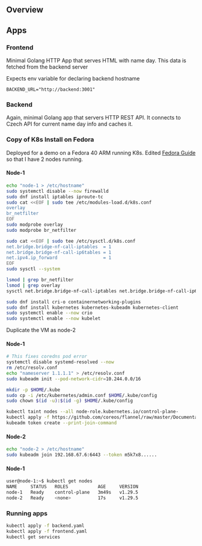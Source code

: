 ## Overview

## Apps

### Frontend

Minimal Golang HTTP App that serves HTML with name day.
This data is fetched from the backend server

Expects env variable for declaring backend hostname

```env
BACKEND_URL="http://backend:3001"
```

### Backend

Again, minimal Golang app that servers HTTP REST API. It connects to Czech API for current name day info and caches it.

### Copy of K8s Install on Fedora

Deployed for a demo on a Fedora 40 ARM running K8s. Edited
[Fedora Guide](https://docs.fedoraproject.org/en-US/quick-docs/using-kubernetes/#sect-fedora40-and-newer) so that I have 2 nodes running.

#### Node-1

```bash
echo "node-1 > /etc/hostname"
sudo systemctl disable --now firewalld
sudo dnf install iptables iproute-tc
sudo cat <<EOF | sudo tee /etc/modules-load.d/k8s.conf
overlay
br_netfilter
EOF
sudo modprobe overlay
sudo modprobe br_netfilter

sudo cat <<EOF | sudo tee /etc/sysctl.d/k8s.conf
net.bridge.bridge-nf-call-iptables  = 1
net.bridge.bridge-nf-call-ip6tables = 1
net.ipv4.ip_forward                 = 1
EOF
sudo sysctl --system

lsmod | grep br_netfilter
lsmod | grep overlay
sysctl net.bridge.bridge-nf-call-iptables net.bridge.bridge-nf-call-ip6tables net.ipv4.ip_forward

sudo dnf install cri-o containernetworking-plugins
sudo dnf install kubernetes kubernetes-kubeadm kubernetes-client
sudo systemctl enable --now crio
sudo systemctl enable --now kubelet
```

Duplicate the VM as node-2

#### Node-1

```bash
# This fixes coredns pod error
systemctl disable systemd-resolved --now
rm /etc/resolv.conf
echo "nameserver 1.1.1.1" > /etc/resolv.conf
sudo kubeadm init --pod-network-cidr=10.244.0.0/16

mkdir -p $HOME/.kube
sudo cp -i /etc/kubernetes/admin.conf $HOME/.kube/config
sudo chown $(id -u):$(id -g) $HOME/.kube/config

kubectl taint nodes --all node-role.kubernetes.io/control-plane-
kubectl apply -f https://github.com/coreos/flannel/raw/master/Documentation/kube-flannel.yml
kubeadm token create --print-join-command
```

#### Node-2

```bash
echo "node-2 > /etc/hostname"
sudo kubeadm join 192.168.67.6:6443 --token m5k7x8......
```

#### Node-1

```bash
user@node-1:~$ kubectl get nodes
NAME     STATUS   ROLES           AGE     VERSION
node-1   Ready    control-plane   3m49s   v1.29.5
node-2   Ready    <none>          17s     v1.29.5
```

### Running apps

```bash
kubectl apply -f backend.yaml
kubectl apply -f frontend.yaml
kubectl get services
```
